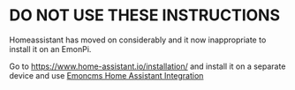 # DO NOT USE THESE INSTRUCTIONS

Homeassistant has moved on considerably and it now inappropriate to install it on an EmonPi.

Go to https://www.home-assistant.io/installation/ and install it on a separate device and use [Emoncms Home Assistant Integration](https://www.home-assistant.io/integrations/emoncms/)
